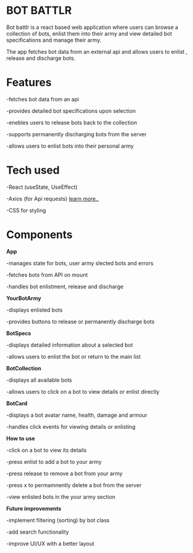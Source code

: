 # BOT BATTLR

Bot battlr is a react based web application where users can browse a collection of bots, enlist them into their army and view detailed bot specifications and manage their army.

The app fetches bot data from an external api and allows users to enlist , release and discharge bots.

# Features

-fetches bot data from an api

-provides detailed bot specifications upon selection

-enebles users to release bots back to the collection

-supports permanently discharging bots from the server

-allows users to enlist bots into their personal army


# Tech used

-React (useState, UseEffect)

-Axios (for Api requests) [learn more..](https://axios-http.com/docs/intro)

-CSS for styling

# Components

**App**

-manages state for bots, user army slected bots and errors

-fetches bots from API on mount

-handles bot enlistment, release and discharge


**YourBotArmy**

-displays enlisted bots

-provides buttons to release or permanently discharge bots

**BotSpecs**

-displays detailed information about a selected bot

-allows users to enlist the bot or return to the main list


**BotCollection**

-displays all available bots

-allows users to click on a bot to view details or enlist directly

**BotCard**

-displays a bot avatar name, health, damage and armour

-handles click events for viewing details or enlisting

**How to use**

-click on a bot to view its details

-press enlist to add a bot to your army

-press release to remove a bot from your army

-press x to permamnently delete a bot from the server

-view enlisted bots in the your army section


**Future improvements**

-implement filtering (sorting) by bot class

-add search functionality

-improve UI/UX with a better layout